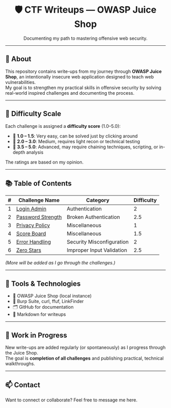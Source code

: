 <h1 align="center">🛡️ CTF Writeups — OWASP Juice Shop</h1>
<p align="center">Documenting my path to mastering offensive web security.</p>

---

## 🍹 About

This repository contains write-ups from my journey through **OWASP Juice Shop**, an intentionally insecure web application designed to teach web vulnerabilities.  
My goal is to strengthen my practical skills in offensive security by solving real-world inspired challenges and documenting the process.

---

## 🧮 Difficulty Scale

Each challenge is assigned a **difficulty score** (1.0–5.0):

- 🔹 **1.0 – 1.5**: Very easy, can be solved just by clicking around  
- 🔸 **2.0 – 3.0**: Medium, requires light recon or technical testing  
- 🔺 **3.5 – 5.0**: Advanced, may require chaining techniques, scripting, or in-depth analysis

The ratings are based on my opinion.

---

## 📚 Table of Contents

| #  | Challenge Name      | Category                 | Difficulty |
|----|---------------------|--------------------------|------------|
| 1  | [Login Admin](All-Challenges/Login_Admin.md)            | Authentication                 | 2          |
| 2  | [Password Strength](All-Challenges/Password_Strength.md)| Broken Authentication     | 2.5        |
| 3  | [Privacy Policy](All-Challenges/Privacy_Policy.md)      | Miscellaneous              | 1          |
| 4  | [Score Board](All-Challenges/Score_Board.md)            | Miscellaneous              | 1.5        |
| 5  | [Error Handling](All-Challenges/Error_Handling.md)      | Security Misconfiguration  | 2          |
| 6  | [Zero Stars](All-Challenges/Zero_Stars.md)              | Improper Input Validation  | 2.5        |

_(More will be added as I go through the challenges.)_

---

## 🧠 Tools & Technologies

- 🧪 OWASP Juice Shop (local instance)  
- 🧰 Burp Suite, curl, ffuf, LinkFinder  
- 🗂️ GitHub for documentation  
- 📝 Markdown for writeups  

---

## 🚧 Work in Progress

New write-ups are added regularly (or spontaneously) as I progress through the Juice Shop.  
The goal is **completion of all challenges** and publishing practical, technical walkthroughs.

---

## 📫 Contact

Want to connect or collaborate? Feel free to message me here.
